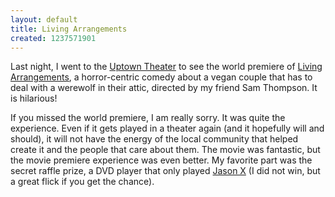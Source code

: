 ```yaml
---
layout: default
title: Living Arrangements
created: 1237571901
---
```

Last night, I went to the [Uptown Theater](http://www.landmarktheatres.com/Market/Minneapolis/UptownTheatre.htm) to see the world premiere of [Living Arrangements](http://livingarrangementsmovie.com/), a horror-centric comedy about a vegan couple that has to deal with a werewolf in their attic, directed by my friend Sam Thompson.  It is hilarious!

If you missed the world premiere, I am really sorry.  It was quite the experience.  Even if it gets played in a theater again (and it hopefully will and should), it will not have the energy of the local community that helped create it and the people that care about them.  The movie was fantastic, but the movie premiere experience was even better.  My favorite part was the secret raffle prize, a DVD player that only played [Jason X](http://www.imdb.com/title/tt0211443/) (I did not win, but a great flick if you get the chance).

<object type="application/x-shockwave-flash" style="width:480px; height:295px;" data="http://www.youtube.com/v/FiOz3BAGC3Q">
<param name="movie" value="http://www.youtube.com/v/FiOz3BAGC3Q" />
</object>
